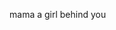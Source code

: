 mama a girl behind you

<!---
min-nicha/min-nicha is a ✨ special ✨ repository because its `README.md` (this file) appears on your GitHub profile.
You can click the Preview link to take a look at your changes.
--->
